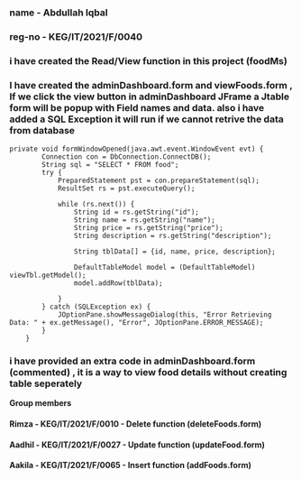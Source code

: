 ### name - Abdullah Iqbal
### reg-no - KEG/IT/2021/F/0040

### i have created the Read/View function in this project (foodMs)

### I have created the adminDashboard.form and viewFoods.form ,   If we click the view button in adminDashboard JFrame a Jtable form will be popup with Field names and data. also i have added a SQL Exception it will run if we cannot retrive the data from database

```
private void formWindowOpened(java.awt.event.WindowEvent evt) {                                  
        Connection con = DbConnection.ConnectDB();
        String sql = "SELECT * FROM food";
        try {
            PreparedStatement pst = con.prepareStatement(sql);
            ResultSet rs = pst.executeQuery();

            while (rs.next()) {
                String id = rs.getString("id");
                String name = rs.getString("name");
                String price = rs.getString("price");
                String description = rs.getString("description");

                String tblData[] = {id, name, price, description};

                DefaultTableModel model = (DefaultTableModel) viewTbl.getModel();
                model.addRow(tblData);

            }
        } catch (SQLException ex) {
            JOptionPane.showMessageDialog(this, "Error Retrieving Data: " + ex.getMessage(), "Error", JOptionPane.ERROR_MESSAGE);
        }
    }

```

### i have provided an extra code in adminDashboard.form (commented) , it is a way to view food details without creating table seperately



  **Group members**

#### Rimza - KEG/IT/2021/F/0010 - Delete function (deleteFoods.form)

#### Aadhil - KEG/IT/2021/F/0027 - Update function (updateFood.form)

#### Aakila - KEG/IT/2021/F/0065 - Insert function (addFoods.form)


